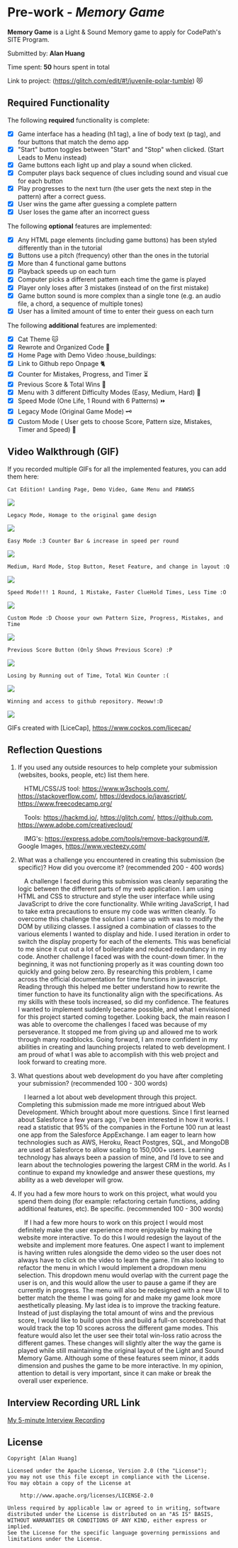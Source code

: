# Pre-work - _Memory Game_

**Memory Game** is a Light & Sound Memory game to apply for CodePath's SITE Program.

Submitted by: **Alan Huang**

Time spent: **50** hours spent in total


Link to project: (https://glitch.com/edit/#!/juvenile-polar-tumble) :heart_eyes_cat: 
## Required Functionality

The following **required** functionality is complete:

- [x] Game interface has a heading (h1 tag), a line of body text (p tag), and four buttons that match the demo app
- [x] "Start" button toggles between "Start" and "Stop" when clicked. (Start Leads to Menu instead)
- [x] Game buttons each light up and play a sound when clicked.
- [x] Computer plays back sequence of clues including sound and visual cue for each button
- [x] Play progresses to the next turn (the user gets the next step in the pattern) after a correct guess.
- [x] User wins the game after guessing a complete pattern
- [x] User loses the game after an incorrect guess

The following **optional** features are implemented:

- [x] Any HTML page elements (including game buttons) has been styled differently than in the tutorial
- [x] Buttons use a pitch (frequency) other than the ones in the tutorial
- [x] More than 4 functional game buttons
- [x] Playback speeds up on each turn
- [x] Computer picks a different pattern each time the game is played
- [x] Player only loses after 3 mistakes (instead of on the first mistake)
- [x] Game button sound is more complex than a single tone (e.g. an audio file, a chord, a sequence of multiple tones)
- [x] User has a limited amount of time to enter their guess on each turn

The following **additional** features are implemented:
- [x] Cat Theme :cat: 
- [x] Rewrote and Organized Code :notebook_with_decorative_cover: 
- [x] Home Page with Demo Video :house_buildings: 
- [x] Link to Github repo Onpage :cat2: 
- [x] Counter for Mistakes, Progress, and Timer :hourglass_flowing_sand: 
- [x] Previous Score & Total Wins :100: 
- [x] Menu with 3 different Difficulty Modes (Easy, Medium, Hard)  :8ball: 
- [X] Speed Mode (One Life, 1 Round with 6 Patterns) :fast_forward: 
- [x] Legacy Mode (Original Game Mode) :old_key: 
- [x] Custom Mode ( User gets to choose Score, Pattern size, Mistakes, Timer and Speed) :customs: 

## Video Walkthrough (GIF)

If you recorded multiple GIFs for all the implemented features, you can add them here:



    Cat Edition! Landing Page, Demo Video, Game Menu and PAWWSS
    
![](https://i.imgur.com/hBR2MXA.gif)

    Legacy Mode, Homage to the original game design
    
![](https://i.imgur.com/PMKejW4.gif)

    Easy Mode :3 Counter Bar & increase in speed per round
    
 ![](https://i.imgur.com/rDmel0M.gif)
   

    Medium, Hard Mode, Stop Button, Reset Feature, and change in layout :Q
    
![](https://i.imgur.com/zeGlfO8.gif)


    
    Speed Mode!!! 1 Round, 1 Mistake, Faster ClueHold Times, Less Time :O

![](https://i.imgur.com/BrUqjl2.gif)

    Custom Mode :D Choose your own Pattern Size, Progress, Mistakes, and Time
    
![](https://i.imgur.com/rWiBNqu.gif)


    Previous Score Button (Only Shows Previous Score) :P
    
![](https://i.imgur.com/rDrF4fb.gif)

    Losing by Running out of Time, Total Win Counter :( 
    
![](https://i.imgur.com/H8EV1DH.gif)


    Winning and access to github repository. Meoww!:D
    
![](https://i.imgur.com/eHM36F1.gif)



GIFs created with [LiceCap], https://www.cockos.com/licecap/


## Reflection Questions

1. If you used any outside resources to help complete your submission (websites, books, people, etc) list them here.

    &emsp;HTML/CSS/JS tool: https://www.w3schools.com/,                                          https://stackoverflow.com/, https://devdocs.io/javascript/, https://www.freecodecamp.org/
   
    &emsp;Tools: https://hackmd.io/, https://glitch.com/, https://github.com, https://www.adobe.com/creativecloud/
   
    &emsp;IMG's: https://express.adobe.com/tools/remove-background/#, Google Images, https://www.vecteezy.com/
   

   

2. What was a challenge you encountered in creating this submission (be specific)? How did you overcome it? (recommended 200 - 400 words)

      &emsp;A challenge I faced during this submission was cleanly separating the logic between the different parts of my web application. I am using HTML and CSS to structure and style the user interface while using JavaScript to drive the core functionality. While writing JavaScript, I had to take extra precautions to ensure my code was written cleanly. To overcome this challenge the solution I came up with was to modify the DOM by utilizing classes. I assigned a combination of classes to the various elements I wanted to display and hide. I used iteration in order to switch the display property for each of the elements. This was beneficial to me since it cut out a lot of boilerplate and reduced redundancy in my code. Another challenge I faced was with the count-down timer. In the beginning, it was not functioning properly as it was counting down too quickly and going below zero. By researching this problem,  I came across the official documentation for time functions in javascript. Reading through this helped me better understand how to rewrite the timer function to have its functionality align with the specifications. As my skills with these tools increased, so did my confidence. The features I wanted to implement suddenly became possible, and what I envisioned for this project started coming together. Looking back, the main reason I was able to overcome the challenges I faced was because of my perseverance. It stopped me from giving up and allowed me to work through many roadblocks. Going forward, I am more confident in my abilities in creating and launching projects related to web development. I am proud of what I was able to accomplish with this web project and look forward to creating more.

    
3. What questions about web development do you have after completing your submission? (recommended 100 - 300 words)
      
    &emsp;I learned a lot about web development through this project. Completing this submission made me more intrigued about Web Development. Which brought about more questions. Since I first learned about Salesforce a few years ago, I’ve been interested in how it works. I read a statistic that 95% of the companies in the Fortune 100 run at least one app from the Salesforce AppExchange. I am eager to learn how technologies such as AWS, Heroku, React Postgres, SQL, and MongoDB are used at Salesforce to allow scaling to 150,000+ users. Learning technology has always been a passion of mine, and I’d love to see and learn about the technologies powering the largest CRM in the world. As I continue to expand my knowledge and answer these questions, my ability as a web developer will grow.


4. If you had a few more hours to work on this project, what would you spend them doing (for example: refactoring certain functions, adding additional features, etc). Be specific. (recommended 100 - 300 words)
  
      &emsp;If I had a few more hours to work on this project I would most definitely make the user experience more enjoyable by making the website more interactive. To do this I would redesign the layout of the website and implement more features. One aspect I want to implement is having written rules alongside the demo video so the user does not always have to click on the video to learn the game. I’m also looking to refactor the menu in which I would implement a dropdown menu selection. This dropdown menu would overlap with the current page the user is on, and this would allow the user to pause a game if they are currently in progress. The menu will also be redesigned with a new UI to better match the theme I was going for and make my game look more aesthetically pleasing. My last idea is to improve the tracking feature. Instead of just displaying the total amount of wins and the previous score, I would like to build upon this and build a full-on scoreboard that would track the top 10 scores across the different game modes. This feature would also let the user see their total win-loss ratio across the different games. These changes will slightly alter the way the game is played while still maintaining the original layout of the Light and Sound Memory Game. Although some of these features seem minor, it adds dimension and pushes the game to be more interactive. In my opinion, attention to detail is very important, since it can make or break the overall user experience.	




## Interview Recording URL Link

[My 5-minute Interview Recording](your-link-here)

## License

    Copyright [Alan Huang]

    Licensed under the Apache License, Version 2.0 (the "License");
    you may not use this file except in compliance with the License.
    You may obtain a copy of the License at

        http://www.apache.org/licenses/LICENSE-2.0

    Unless required by applicable law or agreed to in writing, software
    distributed under the License is distributed on an "AS IS" BASIS,
    WITHOUT WARRANTIES OR CONDITIONS OF ANY KIND, either express or implied.
    See the License for the specific language governing permissions and
    limitations under the License.
